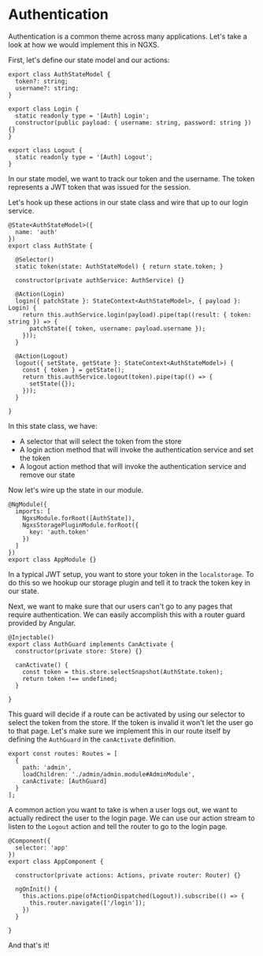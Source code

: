 # Authentication
Authentication is a common theme across many applications. Let's take a look
at how we would implement this in NGXS.

First, let's define our state model and our actions:

```TS
export class AuthStateModel {
  token?: string;
  username?: string;
}

export class Login {
  static readonly type = '[Auth] Login';
  constructor(public payload: { username: string, password: string }) {}
}

export class Logout {
  static readonly type = '[Auth] Logout';
}
```

In our state model, we want to track our token and the username. The token
represents a JWT token that was issued for the session.

Let's hook up these actions in our state class and wire that up to our login
service.

```TS
@State<AuthStateModel>({
  name: 'auth'
})
export class AuthState {

  @Selector()
  static token(state: AuthStateModel) { return state.token; }

  constructor(private authService: AuthService) {}

  @Action(Login)
  login({ patchState }: StateContext<AuthStateModel>, { payload }: Login) {
    return this.authService.login(payload).pipe(tap((result: { token: string }) => {
      patchState({ token, username: payload.username });
    }));
  }

  @Action(Logout)
  logout({ setState, getState }: StateContext<AuthStateModel>) {
    const { token } = getState();
    return this.authService.logout(token).pipe(tap(() => {
      setState({});
    }));
  }

}
```

In this state class, we have:

- A selector that will select the token from the store
- A login action method that will invoke the authentication service and set the token
- A logout action method that will invoke the authentication service and remove our state

Now let's wire up the state in our module.

```TS
@NgModule({
  imports: [
    NgxsModule.forRoot([AuthState]),
    NgxsStoragePluginModule.forRoot({
      key: 'auth.token'
    })
  ]
})
export class AppModule {}
```

In a typical JWT setup, you want to store your token in the `localstorage`. To do this
so we hookup our storage plugin and tell it to track the token
key in our state.

Next, we want to make sure that our users can't go to any pages that require authentication.
We can easily accomplish this with a router guard provided by Angular.

```TS
@Injectable()
export class AuthGuard implements CanActivate {
  constructor(private store: Store) {}

  canActivate() {
    const token = this.store.selectSnapshot(AuthState.token);
    return token !== undefined;
  }

}
```

This guard will decide if a route can be activated by using our selector to
select the token from the store. If the token is invalid it won't let the user go to that page.
Let's make sure we implement this in our route itself by defining the `AuthGuard`
in the `canActivate` definition.

```TS
export const routes: Routes = [
  {
    path: 'admin',
    loadChildren: './admin/admin.module#AdminModule',
    canActivate: [AuthGuard]
  }
];
```

A common action you want to take is when a user logs out, we want
to actually redirect the user to the login page. We can use our action
stream to listen to the `Logout` action and tell the router to go to
the login page.

```TS
@Component({
  selector: 'app'
})
export class AppComponent {

  constructor(private actions: Actions, private router: Router) {}

  ngOnInit() {
    this.actions.pipe(ofActionDispatched(Logout)).subscribe(() => {
      this.router.navigate(['/login']);
    })
  }

}
```

And that's it!

